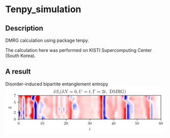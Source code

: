 # Tenpy_simulation
## Description
DMRG calculation using package tenpy.

The calculation here was performed on KISTI Supercomputing Center (South Korea).

## A result
Disorder-induced bipartite entanglement entropy
![Alt text](dmrg_transfer_gamma2.png?raw=true "Title")